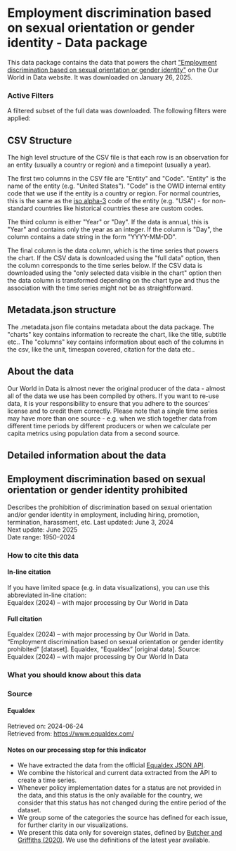 # Employment discrimination based on sexual orientation or gender identity - Data package

This data package contains the data that powers the chart ["Employment discrimination based on sexual orientation or gender identity"](https://ourworldindata.org/grapher/employment-discrimination-lgbt-equaldex?v=1&csvType=full&useColumnShortNames=false) on the Our World in Data website. It was downloaded on January 26, 2025.

### Active Filters

A filtered subset of the full data was downloaded. The following filters were applied:

## CSV Structure

The high level structure of the CSV file is that each row is an observation for an entity (usually a country or region) and a timepoint (usually a year).

The first two columns in the CSV file are "Entity" and "Code". "Entity" is the name of the entity (e.g. "United States"). "Code" is the OWID internal entity code that we use if the entity is a country or region. For normal countries, this is the same as the [iso alpha-3](https://en.wikipedia.org/wiki/ISO_3166-1_alpha-3) code of the entity (e.g. "USA") - for non-standard countries like historical countries these are custom codes.

The third column is either "Year" or "Day". If the data is annual, this is "Year" and contains only the year as an integer. If the column is "Day", the column contains a date string in the form "YYYY-MM-DD".

The final column is the data column, which is the time series that powers the chart. If the CSV data is downloaded using the "full data" option, then the column corresponds to the time series below. If the CSV data is downloaded using the "only selected data visible in the chart" option then the data column is transformed depending on the chart type and thus the association with the time series might not be as straightforward.

## Metadata.json structure

The .metadata.json file contains metadata about the data package. The "charts" key contains information to recreate the chart, like the title, subtitle etc.. The "columns" key contains information about each of the columns in the csv, like the unit, timespan covered, citation for the data etc..

## About the data

Our World in Data is almost never the original producer of the data - almost all of the data we use has been compiled by others. If you want to re-use data, it is your responsibility to ensure that you adhere to the sources' license and to credit them correctly. Please note that a single time series may have more than one source - e.g. when we stich together data from different time periods by different producers or when we calculate per capita metrics using population data from a second source.

## Detailed information about the data


## Employment discrimination based on sexual orientation or gender identity prohibited
Describes the prohibition of discrimination based on sexual orientation and/or gender identity in employment, including hiring, promotion, termination, harassment, etc.
Last updated: June 3, 2024  
Next update: June 2025  
Date range: 1950–2024  


### How to cite this data

#### In-line citation
If you have limited space (e.g. in data visualizations), you can use this abbreviated in-line citation:  
Equaldex (2024) – with major processing by Our World in Data

#### Full citation
Equaldex (2024) – with major processing by Our World in Data. “Employment discrimination based on sexual orientation or gender identity prohibited” [dataset]. Equaldex, “Equaldex” [original data].
Source: Equaldex (2024) – with major processing by Our World In Data

### What you should know about this data

### Source

#### Equaldex
Retrieved on: 2024-06-24  
Retrieved from: https://www.equaldex.com/  

#### Notes on our processing step for this indicator
- We have extracted the data from the official [Equaldex JSON API](https://equaldex.stoplight.io/docs/equaldex/d033e28a5cf0c-equaldex-json-api).
- We combine the historical and current data extracted from the API to create a time series.
- Whenever policy implementation dates for a status are not provided in the data, and this status is the only available for the country, we consider that this status has not changed during the entire period of the dataset.
- We group some of the categories the source has defined for each issue, for further clarity in our visualizations.
- We present this data only for sovereign states, defined by [Butcher and Griffiths (2020)](https://ourworldindata.org/grapher/sovereign-state-butcher-griffiths). We use the definitions of the latest year available.


    